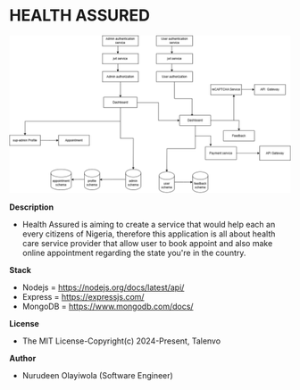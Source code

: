  # HEALTH ASSURED
 ![Architecture Diagram](/Architecture-diagram/Health%20Assured.drawio.png)
 
 **Description**
-  Health Assured is aiming to create a service that would help each an every citizens of Nigeria, therefore this application is all about health care service provider that allow user to book appoint and also make online appointment regarding the state you're in the country.

**Stack**
  - Nodejs = <https://nodejs.org/docs/latest/api/>
  - Express = <https://expressjs.com/>
  - MongoDB = <https://www.mongodb.com/docs/>

  **License**
   - The MIT License-Copyright(c) 2024-Present, Talenvo
 
  **Author**
   - Nurudeen Olayiwola (Software Engineer)